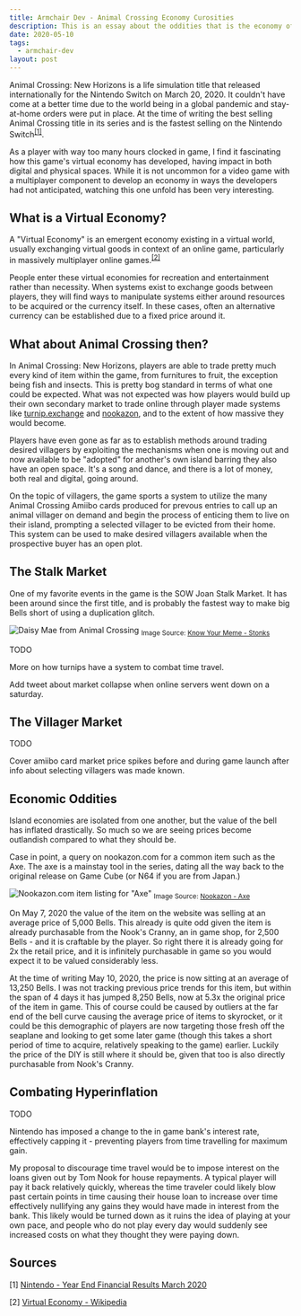 ```yaml
---
title: Armchair Dev - Animal Crossing Economy Curosities
description: This is an essay about the oddities that is the economy of the recently released Animal Crossing title for the Nintendo Switch. I had done a lightning talk on it as part of the lunch & learn education track at work and it has just gotten stranger since then.
date: 2020-05-10
tags:
  - armchair-dev
layout: post
---
```


Animal Crossing: New Horizons is a life simulation title that released internationally for the Nintendo Switch on March 20, 2020. It couldn't have come at a better time due to the world being in a global pandemic and stay-at-home orders were put in place. At the time of writing the best selling Animal Crossing title in its series and is the fastest selling on the Nintendo Switch<sup>[[1]](#nintendo-fiscal-results)</sup>.

As a player with way too many hours clocked in game, I find it fascinating how this game's virtual economy has developed, having impact in both digital and physical spaces. While it is not uncommon for a video game with a multiplayer component to develop an economy in ways the developers had not anticipated, watching this one unfold has been very interesting.

## What is a Virtual Economy?

A "Virtual Economy" is an emergent economy existing in a virtual world, usually exchanging virtual goods in context of an online game, particularly in massively multiplayer online games.<sup>[[2]](#wikipedia-virtual-econ)</sup>  

People enter these virtual economies for recreation and entertainment rather than necessity. When systems exist to exchange goods between players, they will find ways to manipulate systems either around resources to be acquired or the currency itself. In these cases, often an alternative currency can be established due to a fixed price around it.

## What about Animal Crossing then?

In Animal Crossing: New Horizons, players are able to trade pretty much every kind of item within the game, from furnitures to fruit, the exception being fish and insects. This is pretty bog standard in terms of what one could be expected. What was not expected was how players would build up their own secondary market to trade online through player made systems like [turnip.exchange](https://turnip.exchange/) and [nookazon](https://nookazon.com/), and to the extent of how massive they would become.

Players have even gone as far as to establish methods around trading desired villagers by exploiting the mechanisms when one is moving out and now available to be "adopted" for another's own island barring they also have an open space. It's a song and dance, and there is a lot of money, both real and digital, going around.

On the topic of villagers, the game sports a system to utilize the many Animal Crossing Amiibo cards produced for prevous entries to call up an animal villager on demand and begin the process of enticing them to live on their island, prompting a selected villager to be evicted from their home. This system can be used to make desired villagers available when the prospective buyer has an open plot.

## The Stalk Market

One of my favorite events in the game is the SOW Joan Stalk Market. It has been around since the first title, and is probably the fastest way to make big Bells short of using a duplication glitch.

![Daisy Mae from Animal Crossing](/img/essay/armchair-dev-acnh-economy_stalnks.png)
<sub>Image Source: [Know Your Meme - Stonks](https://knowyourmeme.com/photos/1809391-stonks)</sub>

TODO

More on how turnips have a system to combat time travel.

Add tweet about market collapse when online servers went down on a saturday.

## The Villager Market

TODO

Cover amiibo card market price spikes before and during game launch after info about selecting villagers was made known.

## Economic Oddities

Island economies are isolated from one another, but the value of the bell has inflated drastically. So much so we are seeing prices become outlandish compared to what they should be.

Case in point, a query on nookazon.com for a common item such as the Axe. The axe is a mainstay tool in the series, dating all the way back to the original release on Game Cube (or N64 if you are from Japan.) 

![Nookazon.com item listing for "Axe"](/img/essay/armchair-dev-acnh-economy_nookazon-axe.png)
<sub>Image Source: [Nookazon - Axe](https://nookazon.com/product/1243834661)</sub>

On May 7, 2020 the value of the item on the website was selling at an average price of 5,000 Bells. This already is quite odd given the item is already purchasable from the Nook's Cranny, an in game shop, for 2,500 Bells - and it is craftable by the player. So right there it is already going for 2x the retail price, and it is infinitely purchasable in game so you would expect it to be valued considerably less.

At the time of writing May 10, 2020, the price is now sitting at an average of 13,250 Bells. I was not tracking previous price trends for this item, but within the span of 4 days it has jumped 8,250 Bells, now at 5.3x the original price of the item in game. This of course could be caused by outliers at the far end of the bell curve causing the average price of items to skyrocket, or it could be this demographic of players are now targeting those fresh off the seaplane and looking to get some later game (though this takes a short period of time to acquire, relatively speaking to the game) earlier. Luckily the price of the DIY is still where it should be, given that too is also directly purchasable from Nook's Cranny.

## Combating Hyperinflation

TODO

Nintendo has imposed a change to the in game bank's interest rate, effectively capping it - preventing players from time travelling for maximum gain.

My proposal to discourage time travel would be to impose interest on the loans given out by Tom Nook for house repayments. A typical player will pay it back relatively quickly, whereas the time traveler could likely blow past certain points in time causing their house loan to increase over time effectively nullifying any gains they would have made in interest from the bank. This likely would be turned down as it ruins the idea of playing at your own pace, and people who do not play every day would suddenly see increased costs on what they thought they were paying down.

## Sources

<a id="nintendo-fiscal-results">[1]</a> [Nintendo - Year End Financial Results March 2020](https://www.nintendo.co.jp/ir/pdf/2020/200507_4e.pdf)

<a id="wikipedia-virtual-econ">[2]</a> [Virtual Economy - Wikipedia](https://en.wikipedia.org/wiki/Virtual_economy) 
